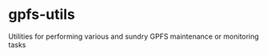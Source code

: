 gpfs-utils
==========

Utilities for performing various and sundry GPFS maintenance or monitoring tasks
